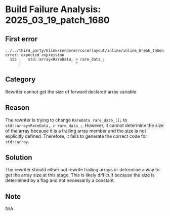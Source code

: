 # Build Failure Analysis: 2025_03_19_patch_1680

## First error

```
../../third_party/blink/renderer/core/layout/inline/inline_break_token.h:155:24: error: expected expression
  155 |   std::array<RareData, > rare_data_;
      |                        ^
```

## Category
Rewriter cannot get the size of forward declared array variable.

## Reason
The rewriter is trying to change `RareData rare_data_[];` to `std::array<RareData, > rare_data_;`. However, it cannot determine the size of the array because it is a trailing array member and the size is not explicitly defined. Therefore, it fails to generate the correct code for `std::array`.

## Solution
The rewriter should either not rewrite trailing arrays or determine a way to get the array size at this stage. This is likely difficult because the size is determined by a flag and not necessarily a constant.

## Note
N/A
